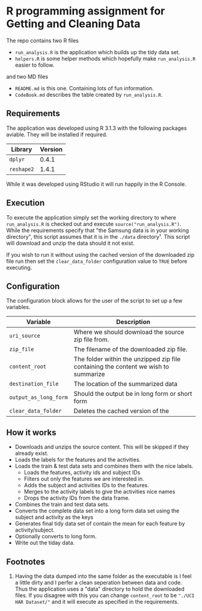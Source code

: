 R programming assignment for Getting and Cleaning Data
======================================================

The repo contains two R files
 
 * `run_analysis.R` is the application which builds up the tidy data set. 
 * `helpers.R` is some helper methods which hopefully make `run_analysis.R` easier to follow.
 
and two MD files

 * `README.md` is this one. Containing lots of fun information.
 * `CodeBook.md` describes the table created by `run_analysis.R`.

Requirements
------------
The application was developed using R 3.1.3 with the following packages aviable. They will be installed if required.

|Library   |Version|
|----------|-------|
|`dplyr`   |0.4.1  |
|`reshape2`|1.4.1  |

While it was developed using RStudio it will run happily in the R Console.

Execution
---------
To execute the application simply set the working directory to where `run_analysis.R` is checked out and execute `source("run_analysis.R")`. While the requirements  specify that "the Samsung data is in your working directory", this script assumes that it is in the `./data` directory¹. This script will download and unzip the data should it not exist.

If you wish to run it without using the cached version of the downloaded zip file run then set the `clear_data_folder` configuration value to `TRUE` before executing.


Configuration
--------------

The configuration block allows for the user of the script to set up a few variables. 

|Variable             |Description|
|---------------------|-----------|
|`uri_source`         |Where we should download the source zip file from.|
|`zip_file`           |The filename of the downloaded zip file. |
|`content_root`       |The folder within the unzipped zip file containing the content we wish to summarize|
|`destination_file`   |The location of the summarized data|
|`output_as_long_form`|Should the output be in long form or short form|
|`clear_data_folder`  |Deletes the cached version of the 

How it works
------------
 * Downloads and unzips the source content. This will be skipped if they already exist.
 * Loads the labels for the features and the activities.
 * Loads the train & test data sets and combines them with the nice labels.
    * Loads the features, activity ids and subject IDs    
    * Filters out only the features we are interested in.
    * Adds the subject and activities IDs to the features.
    * Merges to the activity labels to give the activities nice names
    * Drops the activity IDs from the data frame.
 * Combines the train and test data sets.
 * Converts the complete data set into a long form data set using the subject and activity as the keys
 * Generates final tidy data set of contain the mean for each feature by activity/subject.
 * Optionally converts to long form.
 * Write out the tiday data.
 
 
Footnotes
---------

1. Having the data dumped into the same folder as the executable is I feel a little dirty and I perfer a clean seperation between data and code. Thus the application uses a "data" directory to hold the downloaded files. If you disagree with this you can change `content_root` to be `"./UCI HAR Dataset/"` and it will execute as specified in the requirements.
